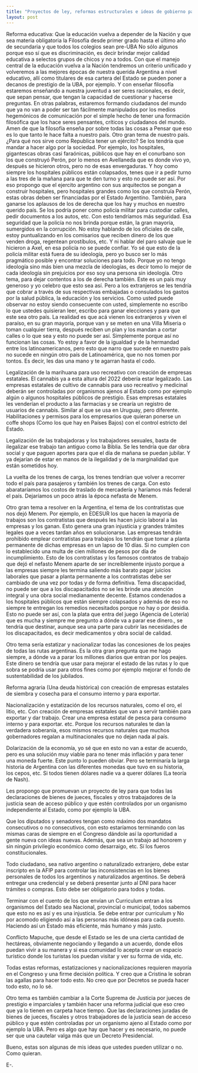 ```yaml
---
title: "Proyectos de ley, reformas estructurales e ideas de gobierno para una Argentina mejor"
layout: post
---
```



Reforma educativa: Que la educación vuelva a depender de la Nación y que sea materia obligatoria la Filosofía desde primer grado hasta el último año de secundaria y que todos los colegios sean pre-UBA No sólo algunos porque eso sí que es discriminación, es decir brindar mejor calidad educativa a selectos grupos de chicos y no a todos. Con que el manejo central de la educación vuelva a la Nación tendremos un criterio unificado y volveremos a las mejores épocas de nuestra querida Argentina a nivel educativo, allí como titulares de esa cartera del Estado se pueden poner a decanos de prestigio de la UBA, por ejemplo. Y con enseñar filosofía estaremos enseñando a nuestra juventud a ser seres racionales, es decir, que sepan pensar, que tengan la capacidad de cuestionar y hacerse preguntas. En otras palabras, estaremos formando ciudadanos del mundo que ya no van a poder ser tan fácilmente manipulados por los medios hegemónicos de comunicación por el simple hecho de tener una formación filosófica que los hace seres pensantes, críticos y ciudadanos del mundo. Amen de que la filosofía enseña por sobre todas las cosas a Pensar que eso es lo que tanto le hace falta a nuestro país.
Otro gran tema de nuestro país. ¿Para qué nos sirve como Republica tener un ejército? Se los tendría que mandar a hacer algo por la sociedad. Por ejemplo, los hospitales, gigantescas obras casi faraónicas, públicos que hay en el conurbano son los que construyó Perón, por lo menos en Avellaneda que es donde vivo yo, después se hicieron otros, pero no de esas envergaduras. Y hoy como siempre los hospitales públicos están colapsados, tenes que ir a pedir turno a las tres de la mañana para que te den turno y esto no puede ser así. Por eso propongo que el ejercito argentino con sus arquitectos se pongan a construir hospitales, pero hospitales grandes como los que construía Perón, estas obras deben ser financiadas por el Estado Argentino. También, para ganarse los aplausos de los de derecha que los hay y muchos en nuestro querido país. Se los podría poner como policía militar para custodiar calles, pedir documentos a los autos, etc. Con esto tendríamos más seguridad. Esa seguridad que la policía no nos brinda porque están, la gran mayoría, sumergidos en la corrupción. No estoy hablando de los oficiales de calle, estoy puntualizando en los comisarios que reciben dinero de los que venden droga, regentean prostíbulos, etc. Y ni hablar del paro salvaje que le hicieron a Axel, en esa policía no se puede confiar. Yo sé que esto de la policía militar está fuera de su ideología, pero yo busco ser lo más pragmático posible y encontrar soluciones para todo. Porque yo no tengo ideología sino más bien una mezcla de ideologías, es decir tomo lo mejor de cada ideología sin prejuicios por eso soy una persona sin ideología. 
Otro tema, para dejar contentos a los de derecha también. Este es un país muy generoso y yo celebro que esto sea así. Pero a los extranjeros se les tendría que cobrar a través de sus respectivas embajadas o consulados los gastos por la salud pública, la educación y los servicios. Como usted puede observar no estoy siendo consecuente con usted, simplemente no escribo lo que ustedes quisieran leer, escribo para ganar elecciones y para que este sea otro país. La realidad es que acá vienen los extranjeros y viven el paraíso, en su gran mayoría, porque van y se meten en una Villa Miseria o toman cualquier tierra, después reciben un plan y los mandan a cortar calles o lo que sea y esto no puede ser así. Simplemente porque así no funcionan las cosas. Yo estoy a favor de la igualdad y de la hermandad entre los latinoamericanos, pero esto que narro que sucede en nuestro país no sucede en ningún otro país de Latinoamérica, que no nos tomen por tontos. Es decir, les das una mano y te agarran hasta el codo. 

Legalización de la marihuana para uso recreativo con creación de empresas estatales. El cannabis ya a esta altura del 2022 debería estar legalizado. Las empresas estatales de cultivo de cannabis para uso recreativo y medicinal deberán ser controladas por organismos ajenos al Estado como por ejemplo algún o algunos hospitales públicos de prestigio. Esas empresas estatales les venderían el producto a las farmacias y se crearía un registro de usuarios de cannabis. Similar al que se usa en Uruguay, pero diferente. Habilitaciones y permisos para los empresarios que quieran ponerse un coffe shops (Como los que hay en Países Bajos) con el control estricto del Estado.

Legalización de las trabajadoras y los trabajadores sexuales, basta de ilegalizar ese trabajo tan antiguo como la Biblia. Se les tendría que dar obra social y que paguen aportes para que el día de mañana se puedan jubilar. Y ya dejarían de estar en manos de la ilegalidad y de la marginalidad que están sometidos hoy. 

La vuelta de los trenes de carga, los trenes tendrían que volver a recorrer todo el país para pasajeros y también los trenes de carga. Con esto abarataríamos los costos de traslado de mercadería y haríamos más federal el país. Dejaríamos un poco atrás la época nefasta de Menem.

Otro gran tema a resolver en la Argentina, el tema de los contratistas que nos dejó Menem. Por ejemplo, en EDESUR los que hacen la mayoría de trabajos son los contratistas que después les hacen juicio laboral a las empresas y los ganan. Esto genera una gran injusticia y grandes trámites legales que a veces tardan años en solucionarse. Las empresas tendrán prohibido emplear contratistas para trabajos los tendrán que tomar a planta permanente de dichas empresas en un lapso de 10 días. Si no cumplen con lo establecido una multa de cien millones de pesos por día de incumplimiento. Esto de los contratistas y los famosos contratos de trabajo que dejó el nefasto Menem aparte de ser increíblemente injusto porque a las empresas siempre les termina saliendo más barato pagar juicios laborales que pasar a planta permanente a los contratistas debe ser cambiado de una vez por todas y de forma definitiva. 
Tema discapacidad, no puede ser que a los discapacitados no se les brinde una atención integral y una obra social medianamente decente. Estamos condenados a los hospitales públicos que están siempre colapsados y además de eso no siempre te entregan los remedios necesitados porque no hay o por desidia. Esto no puede ser así, con la plata que entra del juego (Agencia de Lotería) que es mucha y siempre me pregunto a dónde va a parar ese dinero., se tendría que destinar, aunque sea una parte para cubrir las necesidades de los discapacitados, es decir medicamentos y obra social de calidad.

Otro tema sería estatizar y nacionalizar todas las concesiones de los peajes de todas las rutas argentinas. Es la otra gran pregunta que me hago siempre, a dónde va a parar los millones diarios que entran por los peajes. Este dinero se tendría que usar para mejorar el estado de las rutas y lo que sobra se podría usar para otros fines como por ejemplo mejorar el fondo de sustentabilidad de los jubilados. 

Reforma agraria (Una deuda histórica) con creación de empresas estatales de siembra y cosecha para el consumo interno y para exportar.

Nacionalización y estatización de los recursos naturales, como el oro, el litio, etc. Con creación de empresas estatales que van a servir también para exportar y dar trabajo. Crear una empresa estatal de pesca para consumo interno y para exportar. etc. Porque los recursos naturales te dan la verdadera soberanía, esos mismos recursos naturales que muchos gobernadores regalan a multinacionales que no dejan nada al país.

Dolarización de la economía, yo sé que en esto no van a estar de acuerdo, pero es una solución muy viable para no tener más inflación y para tener una moneda fuerte. Este punto lo pueden obviar. Pero se terminaría la larga historia de Argentina con las diferentes monedas que tuvo en su historia, los cepos, etc. Si todos tienen dólares nadie va a querer dólares (La teoría de Nash).

Les propongo que promuevan un proyecto de ley para que todas las declaraciones de bienes de jueces, fiscales y otros trabajadores de la justicia sean de acceso público y que estén controlados por un organismo independiente al Estado, como por ejemplo la UBA.

Que los diputados y senadores tengan como máximo dos mandatos consecutivos o no consecutivos, con esto estaríamos terminando con las mismas caras de siempre en el Congreso dándole así la oportunidad a gente nueva con ideas nuevas. Además, que sea un trabajo ad honorem y sin ningún privilegio económico como desarraigo, etc. Sí los fueros constitucionales. 

Todo ciudadano, sea nativo argentino o naturalizado extranjero, debe estar inscripto en la AFIP para controlar las inconsistencias en los bienes personales de todos los argentinos y naturalizados argentinos.  Se deberá entregar una credencial y se deberá presentar junto al DNI para hacer trámites o compras. Esto debe ser obligatorio para todos y todas.

Terminar con el cuento de los que envían un Curriculum entran a los organismos del Estado sea Nacional, provincial o municipal, todos sabemos que esto no es así y es una injusticia. Se debe entrar por curriculum y No por acomodo eligiendo así a las personas más idóneas para cada puesto. Haciendo así un Estado más eficiente, más humano y más justo. 

Conflicto Mapuche, que desde el Estado se les de una cierta cantidad de hectáreas, obviamente negociando y llegando a un acuerdo, donde ellos puedan vivir a su manera y si esa comunidad lo acepta crear un espacio turístico donde los turistas los puedan visitar y ver su forma de vida, etc. 

Todas estas reformas, estatizaciones y nacionalizaciones requieren mayoría en el Congreso y una firme decisión política. Y creo que a Cristina le sobran las agallas para hacer todo esto. No creo que por Decretos se pueda hacer todo esto, no lo sé. 

Otro tema es también cambiar a la Corte Suprema de Justicia por jueces de prestigio e imparciales y también hacer una reforma judicial que eso creo que ya lo tienen en carpeta hace tiempo. Que las declaraciones juradas de bienes de jueces, fiscales y otros trabajadores de la justicia sean de acceso público y que estén controladas por un organismo ajeno al Estado como por ejemplo la UBA. Pero es algo que hay que hacer y es necesario, no puede ser que una cautelar valga más que un Decreto Presidencial.  

Bueno, estas son algunas de mis ideas que ustedes pueden utilizar o no. Como quieran. 



E-.
